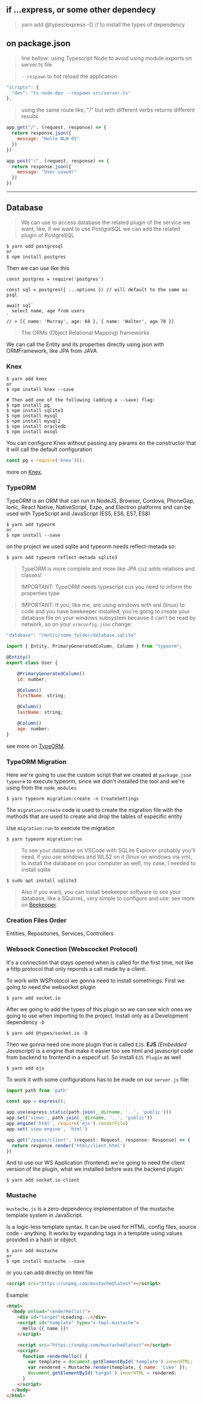 <h2>if ...express, or some other dependecy</h2>

> yarn add @types/express -D // to install the types of dependency

<h2>on package.json</h2>

> line bellow: using Typescript Node to avoid using module.exports on server.ts file

> `--respawn` to hot reload the application

```javascript
"scripts": {
  "dev": "ts-node-dev --respawn src/server.ts"
},
```

> using the same route like, "/" but with different verbs returns different results

```javascript
app.get("/", (request, response) => {
  return response.json({
    message: "Hello NLW 05"
  })
})

app.post("/", (request, response) => {
  return response.json({
    message: "User saved!"
  })
})
```

* * *

<h2>Database</h2>

> We can use to access database the related plugin of the service we want, like, if we want to use PostgreSQL we can add the related plugin of PostgreSQL
```
$ yarn add postgresql
or
$ npm install postgres
```

Then we can use like this

```postgres
const postgres = require('postgres')
 
const sql = postgres({ ...options }) // will default to the same as psql
 
await sql`
  select name, age from users
`
// > [{ name: 'Murray', age: 68 }, { name: 'Walter', age 78 }]
```

>The ORMs (Object Relational Mapping) frameworks

We can call the Entity and its properties directly using json with ORMFramework, like JPA from JAVA
<h3>Knex</h3>

```
$ yarn add knex
or
$ npm install knex --save

# Then add one of the following (adding a --save) flag:
$ npm install pg
$ npm install sqlite3
$ npm install mysql
$ npm install mysql2
$ npm install oracledb
$ npm install mssql
```

You can configure Knex without passing any params on the constructor that it will call the default configuration

```javascript
const pg = require('knex')();
```

more on [Knex](http://knexjs.org/).

<h3>TypeORM</h3>

TypeORM is an ORM that can run in NodeJS, Browser, Cordova, PhoneGap, Ionic, React Native, NativeScript, Expo, and Electron platforms and can be used with TypeScript and JavaScript (ES5, ES6, ES7, ES8)
```
$ yarn add typeorm
or 
$ npm install --save
```

on the project we used sqlite and typeorm needs reflect-metada so:
```
$ yarn add typeorm reflect-metada sqlite3
```

> TypeORM is more complete and more like JPA cuz adds relations and classes!
> 
> IMPORTANT: TypeORM needs typescript cus you need to inform the properties type

> IMPORTANT: If you, like me, are using windows with wsl (linux) to code and you have beekeeper installed, you're going to create your database file on your windows subsystem because it can't be read by network, so on your `ormconfig.json` change:

```javascript
"database": "/mnt/c/some_folder/database.sqlite"
```

```javascript
import { Entity, PrimaryGeneratedColumn, Column } from "typeorm";

@Entity()
export class User {

    @PrimaryGeneratedColumn()
    id: number;

    @Column()
    firstName: string;

    @Column()
    lastName: string;

    @Column()
    age: number;
}
```
see more on [TypeORM](https://typeorm.io/#/).

**<h3>TypeORM Migration</h3>**

Here we're going to use the custom script that we created at `package.json typeorm` to execute typeorm, since we didn't installed the tool and we're using from the `node_modules`.

```
$ yarn typeorm migration:create -n CreateSettings
```
The `migration:create` code is used to create the migration file with the methods that are used to create and drop the tables of especific entity

Use `migration:run` to execute the migration

```
$ yarn typeorm migration:run
```

> To see your database on VSCode with SQLite Explorer probably you'll need, if you use windows and WLS2 on it (linux on windows via vm), to install the database on your computer as well, my case, I needed to install sqlite

```
$ sudo apt install sqlite3
```

> Also if you want, you can install beekeeper software to see your database, like a SQuirreL, very simple to configure and use:
see more on [Beekepper](https://www.beekeeperstudio.io/).

**<h3>Creation Files Order</h3>**
Entities, Repositories, Services, Controllers

**<h3>Websock Conection (Webscocket Protocol)</h3>**
It's a connection that stays opened when is called for the first time, not like a http protocol that only reponds a call made by a client.

To work with WSProtocol we gonna need to install somethings:
First we going to need the websocket plugin
```
$ yarn add socket.io
```

After we going to add the types of this plugin so we can see wich ones we going to use when importing to the project. Install only as a Development dependency `-D`

```
$ yarn add @types/socket.io -D
```

Then we gonna need one more plugin that is called `EJS`. **EJS** *(Embedded Javascript)* is a engine that make it easier too see html and javascript code from backend to frontend in a especif url. So install `EJS Plugin` as well

```
$ yarn add ejs
```

To work it with some configurations has to be made on our `server.js` file:

```javascript
import path from 'path'

const app = express();

app.use(express.static(path.join(__dirname, '..', 'public')))
app.set('views', path.join(__dirname, '..', 'public'))
app.engine('html', require('ejs').renderFile)
app.set('view engine', 'html')

app.get("/pages/client", (request: Request, response: Response) => {
  return response.render('html/client.html')
})
```

And to use our WS Application (frontend) we're going to need the client version of the plugin, what we installed before was the backend plugin:

```
$ yarn add socket.io-client
```

**<h3>Mustache</h3>**
`mustache.js` is a zero-dependency implementation of the mustache template system in JavaScript.

Is a logic-less template syntax. It can be used for HTML, config files, source code - anything. It works by expanding tags in a template using values provided in a hash or object.

```
$ yarn add mustache
or
$ npm install mustache --save
```
or you can add directly on html file

```html
<script src="https://unpkg.com/mustache@latest"></script>
```

Example:
```html
<html>
  <body onload="renderHello()">
    <div id="target">Loading...</div>
    <script id="template" type="x-tmpl-mustache">
      Hello {{ name }}!
    </script>

    <script src="https://unpkg.com/mustache@latest"></script>
    <script>
      function renderHello() {
        var template = document.getElementById('template').innerHTML;
        var rendered = Mustache.render(template, { name: 'Luke' });
        document.getElementById('target').innerHTML = rendered;
      }
    </script>
  </body>
</html>
```